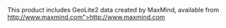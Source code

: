This product includes GeoLite2 data created by MaxMind, available from http://www.maxmind.com">http://www.maxmind.com